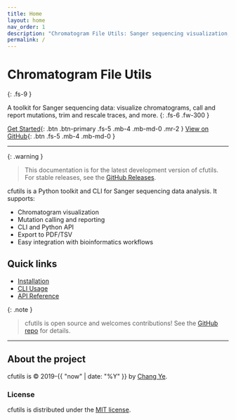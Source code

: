 ```yaml
---
title: Home
layout: home
nav_order: 1
description: "Chromatogram File Utils: Sanger sequencing visualization, alignment, mutation calling, and more."
permalink: /
---
```


# Chromatogram File Utils
{: .fs-9 }

A toolkit for Sanger sequencing data: visualize chromatograms, call and report mutations, trim and rescale traces, and more.
{: .fs-6 .fw-300 }

[Get Started](installation.md){: .btn .btn-primary .fs-5 .mb-4 .mb-md-0 .mr-2 }
[View on GitHub](https://github.com/y9c/cfutils){: .btn .fs-5 .mb-4 .mb-md-0 }

---

{: .warning }
> This documentation is for the latest development version of cfutils. For stable releases, see the [GitHub Releases](https://github.com/y9c/cfutils/releases).

cfutils is a Python toolkit and CLI for Sanger sequencing data analysis. It supports:

- Chromatogram visualization
- Mutation calling and reporting
- CLI and Python API
- Export to PDF/TSV
- Easy integration with bioinformatics workflows

## Quick links

- [Installation](installation.md)
- [CLI Usage](cli.md)
- [API Reference](api.md)

{: .note }
> cfutils is open source and welcomes contributions! See the [GitHub repo](https://github.com/y9c/cfutils) for details.

---

## About the project

cfutils is &copy; 2019-{{ "now" | date: "%Y" }} by [Chang Ye](https://github.com/y9c).

### License

cfutils is distributed under the [MIT license](https://github.com/y9c/cfutils/blob/master/LICENSE).
